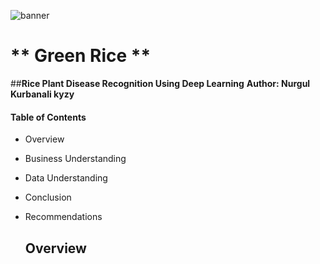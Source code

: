 ![banner](https://github.com/kamalova/Rice_Leaf_Disease_Recognition_DL/blob/main/Images/banner.jpg)
# ** Green Rice **
##**Rice Plant Disease Recognition Using Deep Learning**
**Author: Nurgul Kurbanali kyzy** <p>
#### Table of Contents
* Overview 
* Business Understanding
* Data Understanding
* Conclusion
* Recommendations

  ## Overview
  
